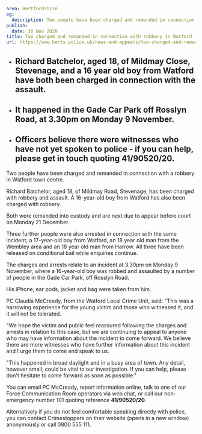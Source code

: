 ```yaml
area: Hertfordshire
og:
  description: Two people have been charged and remanded in connection with a robbery in Watford town centre.
publish:
  date: 30 Nov 2020
title: Two charged and remanded in connection with robbery in Watford
url: https://www.herts.police.uk/news-and-appeals/two-charged-and-remanded-in-connection-with-robbery-in-watford-0925c
```

* ## Richard Batchelor, aged 18, of Mildmay Close, Stevenage, and a 16 year old boy from Watford have both been charged in connection with the assault.

 * ## It happened in the Gade Car Park off Rosslyn Road, at 3.30pm on Monday 9 November.

 * ## Officers believe there were witnesses who have not yet spoken to police - if you can help, please get in touch quoting 41/90520/20.

Two people have been charged and remanded in connection with a robbery in Watford town centre.

Richard Batchelor, aged 18, of Mildmay Road, Stevenage, has been charged with robbery and assault. A 16-year-old boy from Watford has also been charged with robbery.

Both were remanded into custody and are next due to appear before court on Monday 21 December.

Three further people were also arrested in connection with the same incident; a 17-year-old boy from Watford, an 18 year old man from the Wembley area and an 18 year old man from Harrow. All three have been released on conditional bail while enquiries continue.

The charges and arrests relate to an incident at 3.30pm on Monday 9 November, where a 16-year-old boy was robbed and assaulted by a number of people in the Gade Car Park, off Rosslyn Road.

His iPhone, ear pods, jacket and bag were taken from him.

PC Claudia McCready, from the Watford Local Crime Unit, said: "This was a harrowing experience for the young victim and those who witnessed it, and it will not be tolerated.

"We hope the victim and public feel reassured following the charges and arrests in relation to this case, but we are continuing to appeal to anyone who may have information about the incident to come forward. We believe there are more witnesses who have further information about this incident and I urge them to come and speak to us.

"This happened in broad daylight and in a busy area of town. Any detail, however small, could be vital to our investigation. If you can help, please don't hesitate to come forward as soon as possible."

You can email PC McCready, report information online, talk to one of our Force Communication Room operators via web chat, or call our non-emergency number 101 quoting reference **41/90520/20**.

Alternatively if you do not feel comfortable speaking directly with police, you can contact Crimestoppers on their website (opens in a new window) anonymously or call 0800 555 111.
